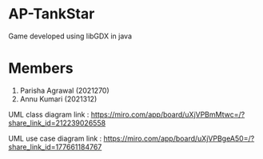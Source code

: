 # AP-TankStar
Game developed using libGDX in java

# Members
1) Parisha Agrawal (2021270)
2) Annu Kumari (2021312)

UML class diagram link : https://miro.com/app/board/uXjVPBmMtwc=/?share_link_id=212239026558

UML use case diagram link : https://miro.com/app/board/uXjVPBgeA50=/?share_link_id=177661184767
